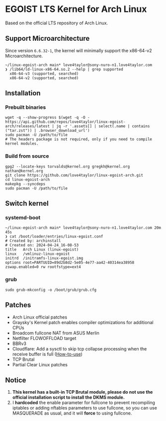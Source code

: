 # EGOIST LTS Kernel for Arch Linux

Based on the official LTS repository of Arch Linux.

## Support Microarchitecture

Since version `6.6.32-1`, the kernel will minimally support the x86-64-v2 Microarchitecture.

```
~/linux-egoist-arch main* love4taylor@sony-nuro-n1.love4taylor.com
❯ /lib64/ld-linux-x86-64.so.2 --help | grep supported
  x86-64-v3 (supported, searched)
  x86-64-v2 (supported, searched)

```

## Installation

### Prebuilt binaries

```
wget -q --show-progress $(wget -q -O - https://api.github.com/repos/love4taylor/linux-egoist-arch/releases/latest | jq -r '.assets[] | select(.name | contains ("tar.zst")) | .browser_download_url')
sudo pacman -U /path/to/file
# The headers package is not required, only if you need to compile kernel modules.
```

### Build from source

```
gpg2 --locate-keys torvalds@kernel.org gregkh@kernel.org nathan@kernel.org
git clone https://github.com/love4taylor/linux-egoist-arch.git
cd linux-egoist-arch
makepkg --syncdeps
sudo pacman -U /path/to/file
```

## Switch kernel

### systemd-boot

```
~/linux-egoist-arch main* love4taylor@sony-nuro-n1.love4taylor.com 20m 45s
❯ cat /boot/loader/entries/linux-egoist.conf
# Created by: archinstall
# Created on: 2024-04-24_16-08-53
title   Arch Linux (linux-egoist)
linux   /vmlinuz-linux-egoist
initrd  /initramfs-linux-egoist.img
options root=PARTUUID=89d2b8d2-5e05-4e77-aa42-40314ea38958 zswap.enabled=0 rw rootfstype=ext4

```

### grub

```
sudo grub-mkconfig -o /boot/grub/grub.cfg
```

## Patches

- Arch Linux official patches
- Graysky's Kernel patch enables compiler optimizations for additional CPUs
- Broadcom fullcone NAT from ASUS Merlin
- Netfilter FLOWOFFLOAD target
- BBRv3
- Cloudflare: Add a sysctl to skip tcp collapse processing when the receive buffer is full ([How-to-use](https://blog.cloudflare.com/optimizing-tcp-for-high-throughput-and-low-latency/))
- TCP Brutal
- Partial Clear Linux patches

## Notice

1. **This kernel has a built-in TCP Brutal module, please do not use the official installation script to install the DKMS module.**
2. I **hardcoded** the enable parameter for fullcone to prevent recompiling iptables or adding nftables parameters to use fullcone, so you can use MASQUERADE as usual, and it will **force** to using fullcone.

